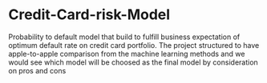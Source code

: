 # Credit-Card-risk-Model
Probability to default model that build to fulfill business expectation of optimum default rate on credit card portfolio. The project structured to have apple-to-apple comparison from the machine learning methods and we would see which model will be choosed as the final model by consideration on pros and cons
